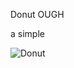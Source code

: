 Donut OUGH

a simple


![Donut](https://user-images.githubusercontent.com/30470009/177979178-32923998-7990-4103-9f8f-b1b52d7d53e1.gif)
